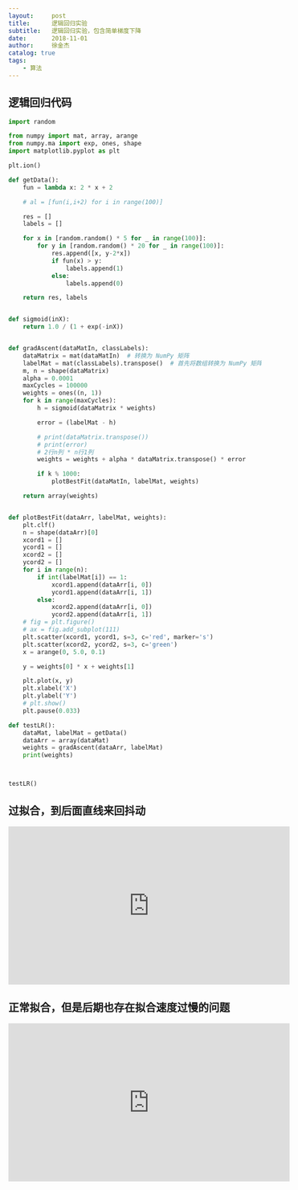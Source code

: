 ```yaml
---
layout:     post
title:      逻辑回归实验
subtitle:   逻辑回归实验，包含简单梯度下降
date:       2018-11-01
author:     徐金杰
catalog: true
tags:
    - 算法
---
```


## 逻辑回归代码

```python
import random

from numpy import mat, array, arange
from numpy.ma import exp, ones, shape
import matplotlib.pyplot as plt

plt.ion()

def getData():
    fun = lambda x: 2 * x + 2

    # al = [fun(i,i+2) for i in range(100)]

    res = []
    labels = []

    for x in [random.random() * 5 for _ in range(100)]:
        for y in [random.random() * 20 for _ in range(100)]:
            res.append([x, y-2*x])
            if fun(x) > y:
                labels.append(1)
            else:
                labels.append(0)

    return res, labels


def sigmoid(inX):
    return 1.0 / (1 + exp(-inX))


def gradAscent(dataMatIn, classLabels):
    dataMatrix = mat(dataMatIn)  # 转换为 NumPy 矩阵
    labelMat = mat(classLabels).transpose()  # 首先将数组转换为 NumPy 矩阵，然后再将行向量转置为列向量
    m, n = shape(dataMatrix)
    alpha = 0.0001
    maxCycles = 100000
    weights = ones((n, 1))
    for k in range(maxCycles):
        h = sigmoid(dataMatrix * weights)

        error = (labelMat - h)

        # print(dataMatrix.transpose())
        # print(error)
        # 2行n列 * n行1列
        weights = weights + alpha * dataMatrix.transpose() * error

        if k % 1000:
            plotBestFit(dataMatIn, labelMat, weights)

    return array(weights)


def plotBestFit(dataArr, labelMat, weights):
    plt.clf()
    n = shape(dataArr)[0]
    xcord1 = []
    ycord1 = []
    xcord2 = []
    ycord2 = []
    for i in range(n):
        if int(labelMat[i]) == 1:
            xcord1.append(dataArr[i, 0])
            ycord1.append(dataArr[i, 1])
        else:
            xcord2.append(dataArr[i, 0])
            ycord2.append(dataArr[i, 1])
    # fig = plt.figure()
    # ax = fig.add_subplot(111)
    plt.scatter(xcord1, ycord1, s=3, c='red', marker='s')
    plt.scatter(xcord2, ycord2, s=3, c='green')
    x = arange(0, 5.0, 0.1)

    y = weights[0] * x + weights[1]

    plt.plot(x, y)
    plt.xlabel('X')
    plt.ylabel('Y')
    # plt.show()
    plt.pause(0.033)

def testLR():
    dataMat, labelMat = getData()
    dataArr = array(dataMat)
    weights = gradAscent(dataArr, labelMat)
    print(weights)



testLR()

```

## 过拟合，到后面直线来回抖动
<iframe width="560" height="315" src="https://player.bilibili.com/player.html?aid=35046192&cid=61401228&page=1" frameborder="0" allowfullscreen></iframe>

## 正常拟合，但是后期也存在拟合速度过慢的问题
<iframe width="560" height="315" src="https://player.bilibili.com/player.html?aid=35046192&cid=61401230&page=2" frameborder="0" allowfullscreen></iframe>